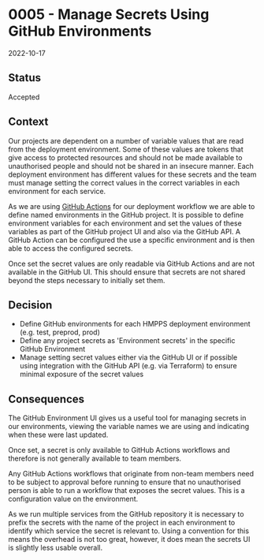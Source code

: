 # 0005 - Manage Secrets Using GitHub Environments

2022-10-17

## Status

Accepted

## Context

Our projects are dependent on a number of variable values that are read from
the deployment environment. Some of these values are tokens that give access
to protected resources and should not be made available to unauthorised people
and should not be shared in an insecure manner. Each deployment environment
has different values for these secrets and the team must manage setting the
correct values in the correct variables in each environment for each service.

As we are using [GitHub Actions](./0001-use-github-as-project-home.md) for our
deployment workflow we are able to define named environments in the GitHub
project. It is possible to define environment variables for each environment
and set the values of these variables as part of the GitHub project UI and
also via the GitHub API. A GitHub Action can be configured the use a specific
environment and is then able to access the configured secrets.

Once set the secret values are only readable via GitHub Actions and are not
available in the GitHub UI. This should ensure that secrets are not shared
beyond the steps necessary to initially set them.

## Decision

- Define GitHub environments for each HMPPS deployment environment (e.g. test,
  preprod, prod)
- Define any project secrets as 'Environment secrets' in the specific GitHub
  Environment
- Manage setting secret values either via the GitHub UI or if possible using
  integration with the GitHub API (e.g. via Terraform) to ensure minimal
  exposure of the secret values

## Consequences

The GitHub Environment UI gives us a useful tool for managing secrets in our
environments, viewing the variable names we are using and indicating when
these were last updated.

Once set, a secret is only available to GitHub Actions workflows and therefore
is not generally available to team members.

Any GitHub Actions workflows that originate from non-team members need to be
subject to approval before running to ensure that no unauthorised person is
able to run a workflow that exposes the secret values. This is a configuration
value on the environment.

As we run multiple services from the GitHub repository it is necessary to
prefix the secrets with the name of the project in each environment to
identify which service the secret is relevant to. Using a convention for this
means the overhead is not too great, however, it does mean the secrets UI is
slightly less usable overall.
